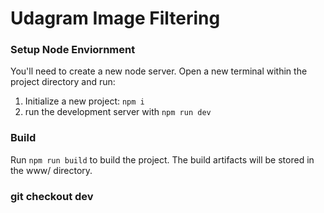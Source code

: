 # Udagram Image Filtering 


### Setup Node Enviornment

You'll need to create a new node server. Open a new terminal within the project directory and run:

1. Initialize a new project: `npm i`
2. run the development server with `npm run dev`

### Build
Run `npm run build` to build the project. The build artifacts will be stored in the www/ directory.

### git checkout dev
